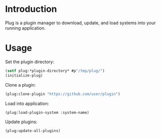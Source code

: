 # Introduction

Plug is a plugin manager to download, update, and load systems into your running application.

# Usage

Set the plugin directory:

```lisp
(setf plug:*plugin-directory* #p"/tmp/plug/")
(initialize-plug)
```

Clone a plugin:

```lisp
(plug:clone-plugin "https://github.com/user/plugin")
```

Load into application:

```lisp
(plug:load-plugin-system :system-name)
```

Update plugins:

```lisp
(plug:update-all-plugins)
```
